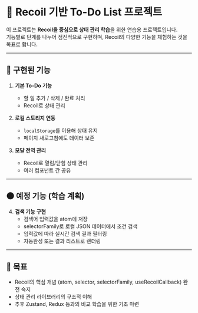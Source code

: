 # 📝 Recoil 기반 To-Do List 프로젝트

이 프로젝트는 **Recoil을 중심으로 상태 관리 학습**을 위한 연습용 프로젝트입니다.  
기능별로 단계를 나누어 점진적으로 구현하며, Recoil의 다양한 기능을 체험하는 것을 목표로 합니다.

---

## 🚀 구현된 기능

1. **기본 To-Do 기능**
   - 할 일 추가 / 삭제 / 완료 처리
   - Recoil로 상태 관리

2. **로컬 스토리지 연동**
   - `localStorage`를 이용해 상태 유지
   - 페이지 새로고침에도 데이터 보존

3. **모달 전역 관리**
   - Recoil로 열림/닫힘 상태 관리
   - 여러 컴포넌트 간 공유


---

## 🌑 예정 기능 (학습 계획)

4. **검색 기능 구현**
   - 검색어 입력값을 atom에 저장
   - selectorFamily로 로컬 JSON 데이터에서 조건 검색
   - 입력값에 따라 실시간 검색 결과 필터링
   - 자동완성 또는 결과 리스트로 렌더링
     
---

## 🧠 목표

- Recoil의 핵심 개념 (atom, selector, selectorFamily, useRecoilCallback) 완전 숙지
- 상태 관리 라이브러리의 구조적 이해
- 추후 Zustand, Redux 등과의 비교 학습을 위한 기초 마련
